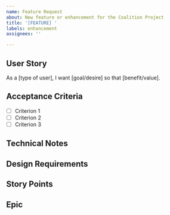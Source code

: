 ```yaml
---
name: Feature Request
about: New feature or enhancement for the Coalition Project
title: '[FEATURE] '
labels: enhancement
assignees: ''

---
```


## User Story
As a [type of user], I want [goal/desire] so that [benefit/value].

## Acceptance Criteria
- [ ] Criterion 1
- [ ] Criterion 2
- [ ] Criterion 3

## Technical Notes
<!-- Any technical implementation details, dependencies, or constraints -->

## Design Requirements
<!-- Any design specifications, mockups, or UI/UX considerations -->

## Story Points
<!-- Fibonacci: 1, 2, 3, 5, 8 -->

## Epic
<!-- Link to parent epic if applicable -->